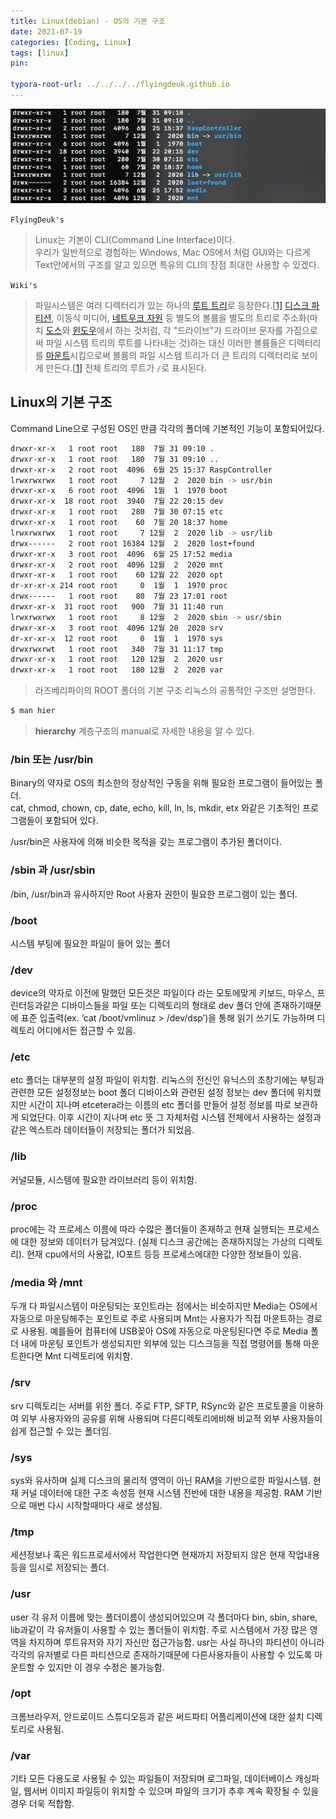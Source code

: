 ```yaml
---
title: Linux(debian) - OS의 기본 구조
date: 2021-07-19
categories: [Coding, Linux]
tags: [linux]
pin:

typora-root-url: ../../../../flyingdeuk.github.io
---
```



![com](/img/coding/linux/tree.jpg)

`FlyingDeuk's`

>Linux는 기본이 CLI(Command Line Interface)이다. <br>우리가 일반적으로 경험하는 Windows, Mac OS에서 처럼 GUI와는 다르게 Text안에서의 구조를 알고 있으면 특유의 CLI의 장점 최대한 사용할 수 있겠다.

`Wiki's`

>파일시스템은 여러 디렉터리가 있는 하나의 [루트 트리](https://ko.wikipedia.org/wiki/나무_그래프)로 등장한다.[[1\]](https://ko.wikipedia.org/wiki/유닉스_파일시스템#cite_note-Ritchie-1) [디스크 파티션](https://ko.wikipedia.org/wiki/디스크_파티션), 이동식 미디어, [네트우크 자원](https://ko.wikipedia.org/wiki/공유_자원) 등 별도의 볼륨을 별도의 트리로 주소화(마치 [도스](https://ko.wikipedia.org/wiki/도스)와 [윈도우](https://ko.wikipedia.org/wiki/마이크로소프트_윈도우)에서 하는 것처럼, 각 "드라이브"가 드라이브 문자를 가짐으로써 파일 시스템 트리의 루트를 나타내는 것)하는 대신 이러한 볼륨들은 디렉터리를 [마운트](https://ko.wikipedia.org/wiki/Mount_(유닉스))시킴으로써 볼륨의 파일 시스템 트리가 더 큰 트리의 디렉터리로 보이게 만든다.[[1\]](https://ko.wikipedia.org/wiki/유닉스_파일시스템#cite_note-Ritchie-1) 전체 트리의 루트가 `/`로 표시된다.



## Linux의 기본 구조

Command Line으로 구성된 OS인 만큼 각각의 폴더에 기본적인 기능이 포함되어있다.

```bash
drwxr-xr-x   1 root root   180  7월 31 09:10 .
drwxr-xr-x   1 root root   180  7월 31 09:10 ..
drwxr-xr-x   2 root root  4096  6월 25 15:37 RaspController
lrwxrwxrwx   1 root root     7 12월  2  2020 bin -> usr/bin
drwxr-xr-x   6 root root  4096  1월  1  1970 boot
drwxr-xr-x  18 root root  3940  7월 22 20:15 dev
drwxr-xr-x   1 root root   280  7월 30 07:15 etc
drwxr-xr-x   1 root root    60  7월 20 18:37 home
lrwxrwxrwx   1 root root     7 12월  2  2020 lib -> usr/lib
drwx------   2 root root 16384 12월  2  2020 lost+found
drwxr-xr-x   3 root root  4096  6월 25 17:52 media
drwxr-xr-x   2 root root  4096 12월  2  2020 mnt
drwxr-xr-x   1 root root    60 12월 22  2020 opt
dr-xr-xr-x 214 root root     0  1월  1  1970 proc
drwx------   1 root root    80  7월 23 17:01 root
drwxr-xr-x  31 root root   900  7월 31 11:40 run
lrwxrwxrwx   1 root root     8 12월  2  2020 sbin -> usr/sbin
drwxr-xr-x   3 root root  4096 12월 20  2020 srv
dr-xr-xr-x  12 root root     0  1월  1  1970 sys
drwxrwxrwt   1 root root   340  7월 31 11:17 tmp
drwxr-xr-x   1 root root   120 12월  2  2020 usr
drwxr-xr-x   1 root root   180 12월  2  2020 var
```

> 라즈베리파이의 ROOT 폴더의 기본 구조
> 리눅스의 공통적인 구조만 설명한다.

```bash
$ man hier
```

> **hierarchy** 계층구조의 manual로 자세한 내용을 알 수 있다. 

### /bin 또는 /usr/bin

Binary의 약자로 OS의 최소한의 정상적인 구동을 위해 필요한 프로그램이 들어있는 폴더.<br> cat, chmod, chown, cp, date, echo, kill, ln, ls, mkdir, etx 와같은 기초적인 프로그램들이 포함되어 있다. 

/usr/bin은 사용자에 의해 비슷한 목적을 갖는 프로그램이 추가된 폴더이다. 

### /sbin 과 /usr/sbin

/bin, /usr/bin과 유사하지만 Root 사용자 권한이 필요한 프로그램이 있는 폴더.

### /boot

시스템 부팅에 필요한 파일이 들어 있는 폴더

### /dev

device의 약자로 이전에 말했던 모든것은 파일이다 라는 모토에맞게 키보드, 마우스, 프린터등과같은 디바이스들을 파일 또는 디렉토리의 형태로 dev 폴더 안에 존재하기때문에 표준 입출력(ex. ‘cat /boot/vmlinuz > /dev/dsp’)을 통해 읽기 쓰기도 가능하며 디렉토리 어디에서든 접근할 수 있음.



### /etc

etc 폴더는 대부분의 설정 파일이 위치함. 리눅스의 전신인 유닉스의 초창기에는 부팅과 관련한 모든 설정정보는 boot 폴더 디바이스와 관련된 설정 정보는 dev 폴더에 위치했지만 시간이 지나며 etcetera라는 이름의 etc 폴더를 만들어 설정 정보를 따로 보관하게 되었단다. 이후 시간이 지나며 etc 뜻 그 자체처럼 시스템 전체에서 사용하는 설정과 같은 엑스트라 데이터들이 저장되는 폴더가 되었음.



### /lib

커널모듈, 시스템에 필요한 라이브러리 등이 위치함.



### /proc

proc에는 각 프로세스 이름에 따라 수많은 폴더들이 존재하고 현재 실행되는 프로세스에 대한 정보와 데이터가 담겨있다. (실제 디스크 공간에는 존재하지않는 가상의 디렉토리). 현재 cpu에서의 사용값, IO포트 등등 프로세스에대한 다양한 정보들이 있음. 

### /media 와 /mnt

두개 다 파일시스템이 마운팅되는 포인트라는 점에서는 비슷하지만 Media는 OS에서 자동으로 마운팅해주는 포인트로 주로 사용되며 Mnt는 사용자가 직접 마운트하는 경로로 사용됨. 예를들어 컴퓨터에 USB꽂아 OS에 자동으로 마운팅된다면 주로 Media 폴더 내에 마운팅 포인트가 생성되지만 외부에 있는 디스크등을 직접 명령어를 통해 마운트한다면 Mnt 디렉토리에 위치함.



### /srv

srv 디렉토리는 서버를 위한 폴더. 주로 FTP, SFTP, RSync와 같은 프로토콜을 이용하여 외부 사용자와의 공유를 위해 사용되며 다른디렉토리에비해 비교적 외부 사용자들이 쉽게 접근할 수 있는 폴더임. 

### /sys

sys와 유사하며 실제 디스크의 물리적 영역이 아닌 RAM을 기반으로한 파일시스템. 현재 커널 데이터에 대한 구조 속성등 현재 시스템 전반에 대한 내용을 제공함. RAM 기반으로 매번 다시 시작할때마다 새로 생성됨.



### /tmp

세션정보나 혹은 워드프로세서에서 작업한다면 현재까지 저장되지 않은 현재 작업내용등을 임시로 저장되는 폴더.



### /usr

user 각 유저 이름에 맞는 폴더이름이 생성되어있으며 각 폴더마다 bin, sbin, share, lib과같이 각 유저들이 사용할 수 있는 폴더들이 위치함. 주로 시스템에서 가장 많은 영역을 차지하며 루트유저와 자기 자신만 접근가능함. usr는 사실 하나의 파티션이 아니라 각각의 유저별로 다른 파티션으로 존재하기때문에 다른사용자들이 사용할 수 있도록 마운트할 수 있지만 이 경우 수정은 불가능함. 

### /opt

크롬브라우저, 안드로이드 스튜디오등과 같은 써드파티 어플리케이션에 대한 설치 디렉토리로 사용됨.



### /var

기타 모든 다용도로 사용될 수 있는 파일들이 저장되며 로그파일, 데이터베이스 캐싱파일, 웹서버 이미지 파일등이 위치할 수 있으며 파일의 크기가 추후 계속 확장될 수 있을경우 더욱 적합함.
